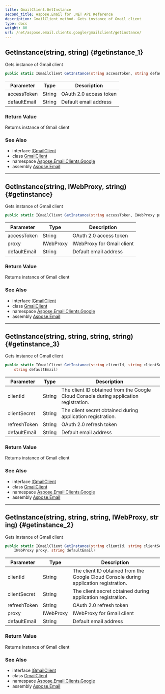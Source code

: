 ```yaml
---
title: GmailClient.GetInstance
second_title: Aspose.Email for .NET API Reference
description: GmailClient method. Gets instance of Gmail client
type: docs
weight: 80
url: /net/aspose.email.clients.google/gmailclient/getinstance/
---
```

## GetInstance(string, string) {#getinstance_1}

Gets instance of Gmail client

```csharp
public static IGmailClient GetInstance(string accessToken, string defaultEmail)
```

| Parameter | Type | Description |
| --- | --- | --- |
| accessToken | String | OAuth 2.0 access token |
| defaultEmail | String | Default email address |

### Return Value

Returns instance of Gmail client

### See Also

* interface [IGmailClient](../../igmailclient/)
* class [GmailClient](../)
* namespace [Aspose.Email.Clients.Google](../../gmailclient/)
* assembly [Aspose.Email](../../../)

---

## GetInstance(string, IWebProxy, string) {#getinstance}

Gets instance of Gmail client

```csharp
public static IGmailClient GetInstance(string accessToken, IWebProxy proxy, string defaultEmail)
```

| Parameter | Type | Description |
| --- | --- | --- |
| accessToken | String | OAuth 2.0 access token |
| proxy | IWebProxy | IWebProxy for Gmail client |
| defaultEmail | String | Default email address |

### Return Value

Returns instance of Gmail client

### See Also

* interface [IGmailClient](../../igmailclient/)
* class [GmailClient](../)
* namespace [Aspose.Email.Clients.Google](../../gmailclient/)
* assembly [Aspose.Email](../../../)

---

## GetInstance(string, string, string, string) {#getinstance_3}

Gets instance of Gmail client

```csharp
public static IGmailClient GetInstance(string clientId, string clientSecret, string refreshToken, 
    string defaultEmail)
```

| Parameter | Type | Description |
| --- | --- | --- |
| clientId | String | The client ID obtained from the Google Cloud Console during application registration. |
| clientSecret | String | The client secret obtained during application registration. |
| refreshToken | String | OAuth 2.0 refresh token |
| defaultEmail | String | Default email address |

### Return Value

Returns instance of Gmail client

### See Also

* interface [IGmailClient](../../igmailclient/)
* class [GmailClient](../)
* namespace [Aspose.Email.Clients.Google](../../gmailclient/)
* assembly [Aspose.Email](../../../)

---

## GetInstance(string, string, string, IWebProxy, string) {#getinstance_2}

Gets instance of Gmail client

```csharp
public static IGmailClient GetInstance(string clientId, string clientSecret, string refreshToken, 
    IWebProxy proxy, string defaultEmail)
```

| Parameter | Type | Description |
| --- | --- | --- |
| clientId | String | The client ID obtained from the Google Cloud Console during application registration. |
| clientSecret | String | The client secret obtained during application registration. |
| refreshToken | String | OAuth 2.0 refresh token |
| proxy | IWebProxy | IWebProxy for Gmail client |
| defaultEmail | String | Default email address |

### Return Value

Returns instance of Gmail client

### See Also

* interface [IGmailClient](../../igmailclient/)
* class [GmailClient](../)
* namespace [Aspose.Email.Clients.Google](../../gmailclient/)
* assembly [Aspose.Email](../../../)



